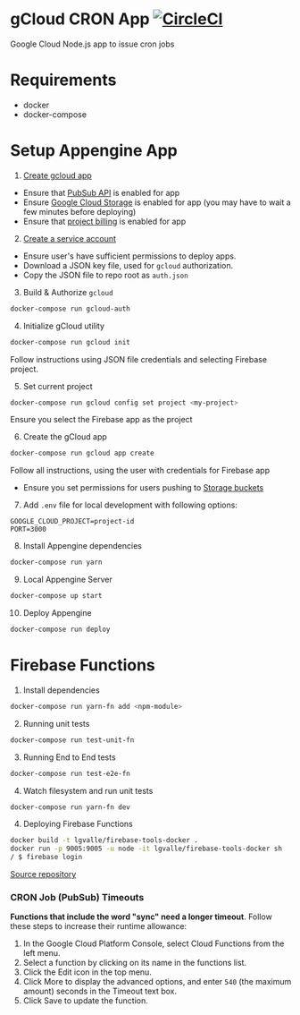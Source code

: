# gCloud CRON App [![CircleCI](https://circleci.com/gh/BetaNuTech/sparkle-functions.svg?style=svg)](https://circleci.com/gh/BetaNuTech/sparkle-functions)
Google Cloud Node.js app to issue cron jobs

# Requirements
- docker
- docker-compose

# Setup Appengine App
1. [Create gcloud app](https://console.cloud.google.com/flows/enableapi?apiid=pubsub&redirect=https://console.cloud.google.com)
- Ensure that [PubSub API](https://console.cloud.google.com/apis/api/pubsub.googleapis.com/overview) is enabled for app
- Ensure [Google Cloud Storage](https://console.cloud.google.com/apis/library/storage-component.googleapis.com?q=storage&id=466e130e-03f7-4da9-965c-10f7e2cf0bd1) is enabled for app (you may have to wait a few minutes before deploying)
- Ensure that [project billing](https://support.google.com/cloud/answer/6293499#enable-billing) is enabled for app

2. [Create a service account](https://console.cloud.google.com/iam-admin/serviceaccounts)
- Ensure user's have sufficient permissions to deploy apps.
- Download a JSON key file, used for `gcloud` authorization.
- Copy the JSON file to repo root as `auth.json`

3. Build & Authorize `gcloud`
```sh
docker-compose run gcloud-auth
```

4. Initialize gCloud utility
```sh
docker-compose run gcloud init
```
Follow instructions using JSON file credentials and selecting Firebase project.

5. Set current project
```sh
docker-compose run gcloud config set project <my-project>
```
Ensure you select the Firebase app as the project

6. Create the gCloud app
```sh
docker-compose run gcloud app create
```
Follow all instructions, using the user with credentials for Firebase app
- Ensure you set permissions for users pushing to [Storage buckets](https://console.cloud.google.com/storage/browser)

7. Add `.env` file for local development with following options:
```
GOOGLE_CLOUD_PROJECT=project-id
PORT=3000
```

8. Install Appengine dependencies
```sh
docker-compose run yarn
```

9. Local Appengine Server
```sh
docker-compose up start
```

10. Deploy Appengine
```sh
docker-compose run deploy
```

# Firebase Functions

1. Install dependencies
```sh
docker-compose run yarn-fn add <npm-module>
```

2. Running unit tests
```sh
docker-compose run test-unit-fn
```

3. Running End to End tests
```sh
docker-compose run test-e2e-fn
```

4. Watch filesystem and run unit tests
```sh
docker-compose run yarn-fn dev
```

4. Deploying Firebase Functions
```sh
docker build -t lgvalle/firebase-tools-docker .
docker run -p 9005:9005 -u node -it lgvalle/firebase-tools-docker sh
/ $ firebase login
```
[Source repository](https://github.com/lgvalle/firebase-tools-docker)

### CRON Job (PubSub) Timeouts
**Functions that include the word "sync" need a longer timeout**.
Follow these steps to increase their runtime allowance:

1. In the Google Cloud Platform Console, select Cloud Functions from the left menu.
2. Select a function by clicking on its name in the functions list.
3. Click the Edit icon in the top menu.
4. Click More to display the advanced options, and enter `540` (the maximum amount) seconds in the Timeout text box.
5. Click Save to update the function.
